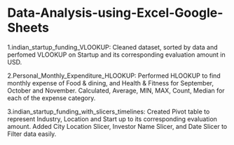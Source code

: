 # Data-Analysis-using-Excel-Google-Sheets

1.indian_startup_funding_VLOOKUP: Cleaned dataset, sorted by data and perfomed VLOOKUP on Startup and its corresponding evaluation amount in USD.

2.Personal_Monthly_Expenditure_HLOOKUP: Performed HLOOKUP to find monthly expense of Food & dining, and Health & Fitness for September, October and November.
                                        Calculated, Average, MIN, MAX, Count, Median for each of the expense category.

3.indian_startup_funding_with_slicers_timelines: Created Pivot table to represent Industry, Location and Start up to its corresponding evaluation amount.
                                                 Added City Location Slicer, Investor Name Slicer, and Date Slicer to Filter data easily.
